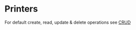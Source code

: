 # Printers

For default create, read, update & delete operations see [CRUD](/3.%20Smart%20Flows%20Entities/1.%20CRUD.md)


